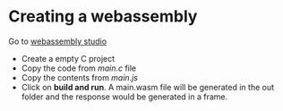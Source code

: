 # Creating a webassembly
Go to [webassembly studio](https://webassembly.studio/)
- Create a empty C project
- Copy the code  from *main.c* file
- Copy the contents from *main.js*
- Click on **build and run**.
  A main.wasm file will be generated in the out folder and the response would be generated in a frame.
